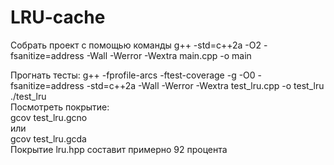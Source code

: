 # LRU-cache
Собрать проект с помощью команды
 g++ -std=c++2a -O2 -fsanitize=address -Wall -Werror -Wextra main.cpp -o main
  
Прогнать тесты:
g++ -fprofile-arcs -ftest-coverage     -g -O0 -fsanitize=address -std=c++2a     -Wall -Werror -Wextra test_lru.cpp -o test_lru  
./test_lru  
Посмотреть покрытие:  
gcov test_lru.gcno   
или   
gcov test_lru.gcda  
Покрытие lru.hpp составит примерно 92 процента    
